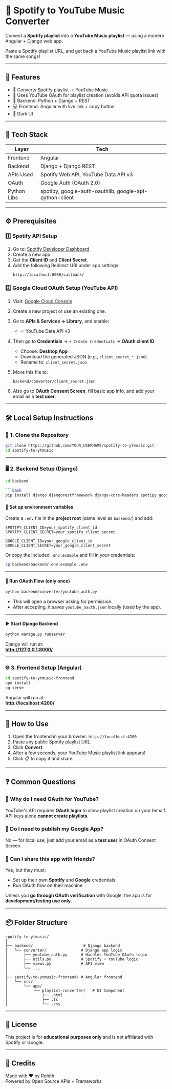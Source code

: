 
# 🎵 Spotify to YouTube Music Converter

Convert a **Spotify playlist** into a **YouTube Music playlist** — using a modern Angular + Django web app.

Paste a Spotify playlist URL, and get back a YouTube Music playlist link with the same songs!

---

## 🚀 Features

- 🔄 Converts Spotify playlist → YouTube Music
- 🔐 Uses YouTube OAuth for playlist creation (avoids API quota issues)
- 🧠 Backend: Python + Django + REST
- 💻 Frontend: Angular with live link + copy button
- 🌙 Dark UI

---

## 🧰 Tech Stack

| Layer        | Tech                         |
|--------------|------------------------------|
| Frontend     | Angular                      |
| Backend      | Django + Django REST         |
| APIs Used    | Spotify Web API, YouTube Data API v3 |
| OAuth        | Google Auth (OAuth 2.0)      |
| Python Libs  | spotipy, google-auth-oauthlib, google-api-python-client |

---

## ⚙️ Prerequisites

### 1️⃣ Spotify API Setup

1. Go to: [Spotify Developer Dashboard](https://developer.spotify.com/dashboard)
2. Create a new app.
3. Get the **Client ID** and **Client Secret**.
4. Add the following Redirect URI under app settings:
   ```
   http://localhost:8000/callback/
   ```

### 2️⃣ Google Cloud OAuth Setup (YouTube API)

1. Visit: [Google Cloud Console](https://console.cloud.google.com/)
2. Create a new project or use an existing one.
3. Go to **APIs & Services → Library**, and enable:
   - ✅ YouTube Data API v3

4. Then go to **Credentials** → `+ Create Credentials` → **OAuth client ID**:
   - Choose: **Desktop App**
   - Download the generated JSON (e.g., `client_secret_*.json`)
   - Rename to: `client_secret.json`

5. Move this file to:
   ```
   backend/converter/client_secret.json
   ```

6. Also go to **OAuth Consent Screen**, fill basic app info, and add your email as a **test user**.

---

## 🛠️ Local Setup Instructions

### 📁 1. Clone the Repository

```bash
git clone https://github.com/YOUR_USERNAME/spotify-to-ytmusic.git
cd spotify-to-ytmusic
```

---

### 🖥️ 2. Backend Setup (Django)

```bash
cd backend

```bash
pip install django djangorestframework django-cors-headers spotipy google-auth google-auth-oauthlib google-api-python-client python-dotenv
```

#### 🔐 Set up environment variables

Create a `.env` file in the **project root** (same level as `backend/`) and add:

```env
SPOTIPY_CLIENT_ID=your_spotify_client_id
SPOTIPY_CLIENT_SECRET=your_spotify_client_secret

GOOGLE_CLIENT_ID=your_google_client_id
GOOGLE_CLIENT_SECRET=your_google_client_secret
```

Or copy the included `.env.example` and fill in your credentials:

```bash
cp backend/backend/.env.example .env
```

---

#### 🔑 Run OAuth Flow (only once)

```bash
python backend/converter/youtube_auth.py
```

- This will open a browser asking for permission.
- After accepting, it saves `youtube_oauth.json` locally (used by the app).

---

#### ▶️ Start Django Backend

```bash
python manage.py runserver
```

Django will run at:  
**http://127.0.0.1:8000/**

---

### 🌐 3. Frontend Setup (Angular)

```bash
cd spotify-to-ytmusic-frontend
npm install
ng serve
```

Angular will run at:  
**http://localhost:4200/**

---

## 🧪 How to Use

1. Open the frontend in your browser: `http://localhost:4200`
2. Paste any public Spotify playlist URL.
3. Click **Convert**.
4. After a few seconds, your YouTube Music playlist link appears!
5. Click 📋 to copy it and share.

---

## ❓ Common Questions

### 🔹 Why do I need OAuth for YouTube?

YouTube's API requires **OAuth login** to allow playlist creation on your behalf. API keys alone **cannot create playlists**.

### 🔹 Do I need to publish my Google App?

No — for local use, just add your email as a **test user** in OAuth Consent Screen.

### 🔹 Can I share this app with friends?

Yes, but they must:
- Set up their own **Spotify** and **Google** credentials
- Run OAuth flow on their machine

Unless you **go through OAuth verification** with Google, the app is for **development/testing use only**.

---

## 📦 Folder Structure

```
spotify-to-ytmusic/
│
├── backend/                      # Django backend
│   └── converter/               # Django app logic
│       ├── youtube_auth.py      # Handles YouTube OAuth login
│       ├── utils.py             # Spotify + YouTube logic
│       ├── views.py             # API view
│       └── ...
│
├── spotify-to-ytmusic-frontend/ # Angular frontend
│   └── src/
│       └── app/
│           └── playlist-converter/   # UI Component
│               ├── .html
│               ├── .ts
│               └── .css
```

---

## 📝 License

This project is for **educational purposes only** and is not affiliated with Spotify or Google.

---

## 🙏 Credits

Made with ❤️ by Rohith  
Powered by Open Source APIs + Frameworks
